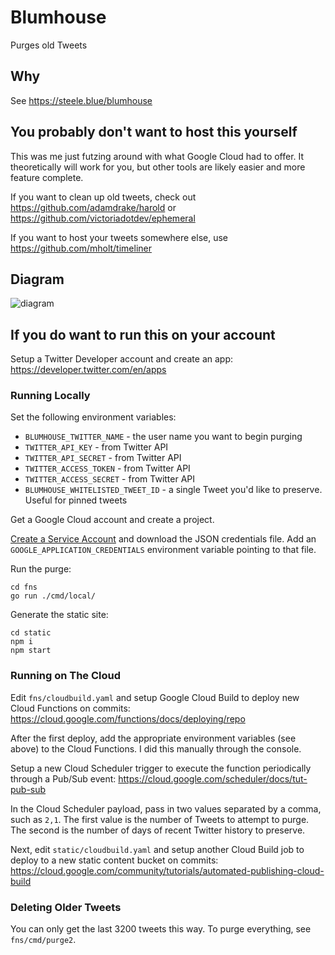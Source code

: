 # Blumhouse

Purges old Tweets

## Why

See https://steele.blue/blumhouse

## You probably don't want to host this yourself

This was me just futzing around with what Google Cloud had to offer. It theoretically will work for you, but other tools are likely easier and more feature complete.

If you want to clean up old tweets, check out https://github.com/adamdrake/harold or https://github.com/victoriadotdev/ephemeral

If you want to host your tweets somewhere else, use https://github.com/mholt/timeliner

## Diagram

![diagram](https://user-images.githubusercontent.com/389077/54504549-173ac300-4902-11e9-9f93-c60f38751522.png)

## If you do want to run this on your account

Setup a Twitter Developer account and create an app: https://developer.twitter.com/en/apps

### Running Locally

Set the following environment variables:

- `BLUMHOUSE_TWITTER_NAME` - the user name you want to begin purging
- `TWITTER_API_KEY` - from Twitter API
- `TWITTER_API_SECRET` - from Twitter API
- `TWITTER_ACCESS_TOKEN` - from Twitter API
- `TWITTER_ACCESS_SECRET` - from Twitter API
- `BLUMHOUSE_WHITELISTED_TWEET_ID` - a single Tweet you'd like to preserve. Useful for pinned tweets

Get a Google Cloud account and create a project.

[Create a Service Account](https://console.cloud.google.com/apis/credentials/serviceaccountkey) and download the JSON credentials file. Add an `GOOGLE_APPLICATION_CREDENTIALS` environment variable pointing to that file.

Run the purge:

```
cd fns
go run ./cmd/local/
```

Generate the static site:

```
cd static
npm i
npm start
```

### Running on The Cloud

Edit `fns/cloudbuild.yaml` and setup Google Cloud Build to deploy new Cloud Functions on commits: https://cloud.google.com/functions/docs/deploying/repo

After the first deploy, add the appropriate environment variables (see above) to the Cloud Functions. I did this manually through the console.

Setup a new Cloud Scheduler trigger to execute the function periodically through a Pub/Sub event: https://cloud.google.com/scheduler/docs/tut-pub-sub

In the Cloud Scheduler payload, pass in two values separated by a comma, such as `2,1`. The first value is the number of Tweets to attempt to purge. The second is the number of days of recent Twitter history to preserve.

Next, edit `static/cloudbuild.yaml` and setup another Cloud Build job to deploy to a new static content bucket on commits: https://cloud.google.com/community/tutorials/automated-publishing-cloud-build

### Deleting Older Tweets

You can only get the last 3200 tweets this way. To purge everything, see `fns/cmd/purge2`.
